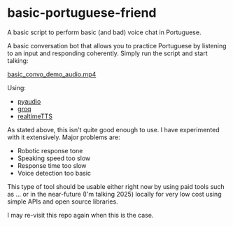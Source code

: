 # basic-portuguese-friend
A basic script to perform basic (and bad) voice chat in Portuguese.

A basic conversation bot that allows you to practice Portuguese by
listening to an input and responding coherently. Simply run the script
and start talking:

[basic_convo_demo_audio.mp4](basic_convo_demo_audio.mp4)

Using:

- [pyaudio](https://pypi.org/project/PyAudio/)
- [groq](https://console.groq.com/docs/overview)
- [realtimeTTS](https://github.com/KoljaB/RealtimeTTS)

As stated above, this isn't quite good enough to use. I have
experimented with it extensively. Major problems are:

- Robotic response tone
- Speaking speed too slow
- Response time too slow
- Voice detection too basic

This type of tool should be usable either right now by using paid
tools such as ... or in the near-future (I'm talking 2025) locally
for very low cost using simple APIs and open source libraries.

I may re-visit this repo again when this is the case.
